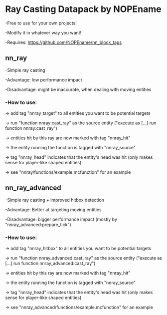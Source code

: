 # Ray Casting Datapack by NOPEname

-Free to use for your own projects!

-Modify it in whatever way you want!

-Requires: https://github.com/NOPEname/nn_block_tags


## nn_ray

-Simple ray casting

-Advantage: low performance impact

-Disadvantage: might be inaccurate, when dealing with moving entities

### -How to use:

  -> add tag "nnray_target" to all entities you want to be potential targets
  
  -> run "function nnray:cast_ray" as the source entity
    ("execute as [...] run function nnray:cast_ray")
    
  -> entities hit by this ray are now marked with tag "nnray_hit"
  
  -> the entity running the function is tagged with "nnray_source"
  
  -> tag "nnray_head" indicates that the entity's head was hit
    (only makes sense for player-like shaped entities)
    
  -> see "nnray/functions/example.mcfunction" for an example



## nn_ray_advanced

-Simple ray casting + improved hitbox detection

-Advantage: Better at targeting moving entities

-Disadvantage: bigger performance impact
  (mostly by "nnray_advanced:prepare_tick")
  
### -How to use:

  -> add tag "nnray_hitbox" to all entities you want to be potential targets
  
  -> run "function nnray_advanced:cast_ray" as the source entity
    ("execute as [...] run function nnray_advanced:cast_ray")
    
  -> entities hit by this ray are now marked with tag "nnray_hit"
  
  -> the entity running the function is tagged with "nnray_source"
  
  -> tag "nnray_head" indicates that the entity's head was hit
    (only makes sense for player-like shaped entities)
    
  -> see "nnray_advanced/functions/example.mcfunction" for an example
